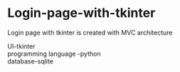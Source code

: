 # Login-page-with-tkinter
Login page with tkinter is created with MVC architecture <br />

UI-tkinter <br />
programming language -python <br />
database-sqlite <br />
